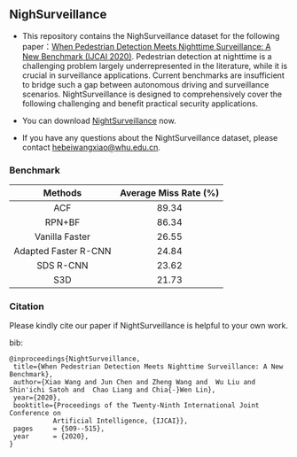 ## NighSurveillance

- This repository contains the NighSurveillance dataset for the following paper：[When Pedestrian Detection Meets Nighttime Surveillance: A New Benchmark (IJCAI 2020)](https://wangzwhu.github.io/home/IJCAI20_NightSurveillance.pdf). Pedestrian detection at nighttime is a challenging problem largely underrepresented in the literature, while it is crucial in surveillance applications. Current benchmarks are insufficient to bridge such a gap between autonomous driving and surveillance scenarios. NightSurveillance is designed to comprehensively cover the following challenging and benefit practical security applications.

- You can download [NightSurveillance](https://pan.baidu.com/s/1bDUVKm0h9u8Kpx6IkdnW6w) now.

- If you have any questions about the NightSurveillance dataset, please contact hebeiwangxiao@whu.edu.cn.

### **Benchmark**

|  Methods   | Average Miss Rate (%)  |
|  :----:  | :----:  |
| ACF  | 89.34 |
| RPN+BF  | 86.34 |
| Vanilla Faster  | 26.55 |
| Adapted Faster R-CNN  | 24.84 |
| SDS R-CNN  | 23.62 |
| S3D  | 21.73 |


### **Citation**
Please kindly cite our paper if NightSurveillance is helpful to your own work.

bib:

    @inproceedings{NightSurveillance,
     title={When Pedestrian Detection Meets Nighttime Surveillance: A New Benchmark},
     author={Xiao Wang and Jun Chen and Zheng Wang and  Wu Liu and Shin'ichi Satoh and  Chao Liang and Chia{-}Wen Lin},
     year={2020},
     booktitle={Proceedings of the Twenty-Ninth International Joint Conference on
               Artificial Intelligence, {IJCAI}},
     pages     = {509--515},
     year      = {2020},
    }

